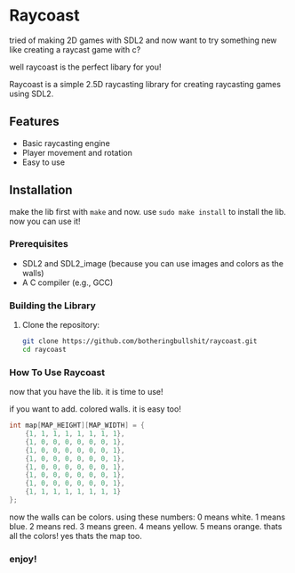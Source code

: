 # Raycoast

tried of making 2D games with SDL2 and now want to try something new like creating a raycast game with c?

well raycoast is the perfect libary for you!

Raycoast is a simple 2.5D raycasting library for creating raycasting games using SDL2.

## Features

- Basic raycasting engine
- Player movement and rotation
- Easy to use

## Installation
make the lib first with `make`
and now. use `sudo make install` to install the lib. now you can use it!

### Prerequisites

- SDL2 and SDL2_image (because you can use images and colors as the walls)
- A C compiler (e.g., GCC)

### Building the Library

1. Clone the repository:
   ```sh
   git clone https://github.com/botheringbullshit/raycoast.git
   cd raycoast

### How To Use Raycoast
now that you have the lib. it is time to use!

if you want to add. colored walls. it is easy too!

```c
int map[MAP_HEIGHT][MAP_WIDTH] = {
    {1, 1, 1, 1, 1, 1, 1, 1},
    {1, 0, 0, 0, 0, 0, 0, 1},
    {1, 0, 0, 0, 0, 0, 0, 1},
    {1, 0, 0, 0, 0, 0, 0, 1},
    {1, 0, 0, 0, 0, 0, 0, 1},
    {1, 0, 0, 0, 0, 0, 0, 1},
    {1, 0, 0, 0, 0, 0, 0, 1},
    {1, 1, 1, 1, 1, 1, 1, 1}
};
```

now the walls can be colors. using these numbers:
0 means white.
1 means blue.
2 means red.
3 means green.
4 means yellow.
5 means orange.
thats all the colors! yes thats the map too.

### enjoy!
